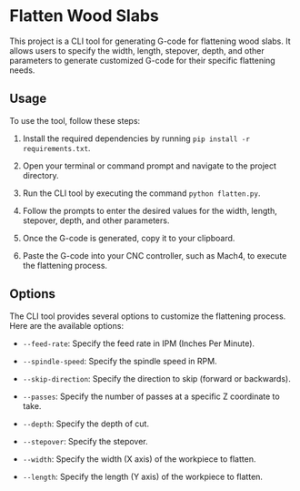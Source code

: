 # Flatten Wood Slabs

This project is a CLI tool for generating G-code for flattening wood slabs. It allows users to specify the width, length, stepover, depth, and other parameters to generate customized G-code for their specific flattening needs.

## Usage

To use the tool, follow these steps:

1. Install the required dependencies by running `pip install -r requirements.txt`.

2. Open your terminal or command prompt and navigate to the project directory.

3. Run the CLI tool by executing the command `python flatten.py`.

4. Follow the prompts to enter the desired values for the width, length, stepover, depth, and other parameters.

5. Once the G-code is generated, copy it to your clipboard.

6. Paste the G-code into your CNC controller, such as Mach4, to execute the flattening process.

## Options

The CLI tool provides several options to customize the flattening process. Here are the available options:

- `--feed-rate`: Specify the feed rate in IPM (Inches Per Minute).

- `--spindle-speed`: Specify the spindle speed in RPM.

- `--skip-direction`: Specify the direction to skip (forward or backwards).

- `--passes`: Specify the number of passes at a specific Z coordinate to take.

- `--depth`: Specify the depth of cut.

- `--stepover`: Specify the stepover.

- `--width`: Specify the width (X axis) of the workpiece to flatten.

- `--length`: Specify the length (Y axis) of the workpiece to flatten.
